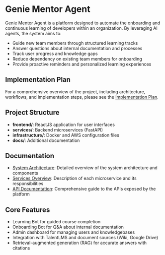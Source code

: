 # Genie Mentor Agent

Genie Mentor Agent is a platform designed to automate the onboarding and continuous learning of developers within an organization. By leveraging AI agents, the system aims to:

- Guide new team members through structured learning tracks
- Answer questions about internal documentation and processes
- Track user progress and knowledge gaps
- Reduce dependency on existing team members for onboarding
- Provide proactive reminders and personalized learning experiences

## Implementation Plan

For a comprehensive overview of the project, including architecture, workflows, and implementation steps, please see the [Implementation Plan](implementation-plan.md).

## Project Structure

- **frontend/**: ReactJS application for user interfaces
- **services/**: Backend microservices (FastAPI)
- **infrastructure/**: Docker and AWS configuration files
- **docs/**: Additional documentation

## Documentation

- [System Architecture](docs/architecture/system-architecture.md): Detailed overview of the system architecture and components
- [Services Overview](docs/services/services-overview.md): Description of each microservice and its responsibilities
- [API Documentation](docs/api/api-documentation.md): Comprehensive guide to the APIs exposed by the platform


## Core Features

- Learning Bot for guided course completion
- Onboarding Bot for Q&A about internal documentation
- Admin dashboard for managing users and knowledgebases
- Integration with TalentLMS and document sources (Wiki, Google Drive)
- Retrieval-augmented generation (RAG) for accurate answers with citations

